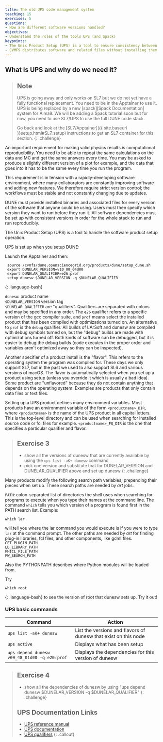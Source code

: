```yaml
---
title: The old UPS code management system
teaching: 15
exercises: 5
questions:
- How are different software versions handled? 
objectives:
- Understand the roles of the tools UPS (and Spack)
keypoints:
- The Unix Product Setup (UPS) is a tool to ensure consistency between different software versions and reproducibility.
- CVMFS distributes software and related files without installing them on the target computer (using a VM, Virtual Machine).
---
```

## What is UPS and why do we need it?

> ## Note
> UPS is going away and only works on SL7 but we do not yet have a fully functional replacement. 
> You need to be in the Apptainer to use it. 
> UPS is being replaced by a new [spack][Spack Documentation] system for Alma9.  We will be adding a Spack tutorial soon but for now, you need to use SL7/UPS to use the full DUNE code stack.   
> 
> Go back and look at the [SL7/Apptainer]({{ site.baseurl }}setup.html#SL7_setup) instructions to get an SL7 container for this section. 
{: .challenge}

An important requirement for making valid physics results is computational reproducibility. You need to be able to repeat the same calculations on the data and MC and get the same answers every time. You may be asked to produce a slightly different version of a plot for example, and the data that goes into it has to be the same every time you run the program. 

This requirement is in tension with a rapidly-developing software environment, where many collaborators are constantly improving software and adding new features. We therefore require strict version control; the workflows must be stable and not constantly changing due to updates. 

DUNE must provide installed binaries and associated files for every version of the software that anyone could be using. Users must then specify which version they want to run before they run it. All software dependencies must be set up with consistent versions in order for the whole stack to run and run reproducibly.

The Unix Product Setup (UPS) is a tool to handle the software product setup operation. 

UPS is set up when you setup DUNE:

Launch the Apptainer and then:

~~~
 source /cvmfs/dune.opensciencegrid.org/products/dune/setup_dune.sh
 export DUNELAR_VERSION=v10_00_04d00
 export DUNELAR_QUALIFIER=e26:prof
 setup dunesw $DUNELAR_VERSION -q $DUNELAR_QUALIFIER
~~~
{: .language-bash}


`dunesw`: product name <br>
`$DUNELAR_VERSION` version tag <br>
`$DUNELAR_QUALIFIER` are "qualifiers". Qualifiers are separated with colons and may be specified in any order. The `e26` qualifier refers to a specific version of the gcc compiler suite, and `prof` means select the installed product that has been compiled with optimizations turned on. An alternative to `prof` is the `debug` qualifier. All builds of LArSoft and dunesw are compiled with debug symbols turned on, but the "debug" builds are made with optimizations turned off. Both kinds of software can be debugged, but it is easier to debug the debug builds (code executes in the proper order and variables aren't optimized away so they can be inspected).

Another specifier of a product install is the "flavor". This refers to the operating system the program was compiled for. These days we only support SL7, but in the past we used to also support SL6 and various versions of macOS. The flavor is automatically selected when you set up a product using setup (unless you override it which is usually a bad idea). Some product are "unflavored" because they do not contain anything that depends on the operating system. Examples are products that only contain data files or text files.

Setting up a UPS product defines many environment variables. Most products have an environment variable of the form `<productname>_DIR`, where `<productname>` is the name of the UPS product in all capital letters. This is the top-level directory and can be used when searching for installed source code or fcl files for example. `<productname>_FQ_DIR` is the one that specifies a particular qualifier and flavor.

> ## Exercise 3
> * show all the versions of dunesw that are currently available by using the `ups list -aK+ dunesw` command
> * pick one version and substitute that for DUNELAR_VERSION and DUNELAR_QUALIFIER above and set up dunesw
{: .challenge}

Many products modify the following search path variables, prepending their pieces when set up. These search paths are needed by _art_ jobs.

`PATH`: colon-separated list of directories the shell uses when searching for programs to execute when you type their names at the command line. The command `which` tells you which version of a program is found first in the PATH search list. Example:
~~~
which lar
~~~

will tell you where the lar command you would execute is if you were to type `lar` at the command prompt. 
The other paths are needed by _art_ for finding plug-in libraries, fcl files, and other components, like gdml files.  
`CET_PLUGIN_PATH`  
`LD_LIBRARY_PATH`  
`FHICL_FILE_PATH`  
`FW_SEARCH_PATH`  

Also the PYTHONPATH describes where Python modules will be loaded from.

Try 

~~~
which root
~~~
{: .language-bash}
to see the version of root that dunesw sets up. Try it out!


### UPS basic commands

| Command                                        | Action                                                           |
|------------------------------------------------|------------------------------------------------------------------|
| `ups list -aK+ dunesw`                        | List the versions and flavors of dunesw that exist on this node |
| `ups active`                                   | Displays what has been setup                                     |
| `ups depend dunesw v09_48_01d00 -q e20:prof` | Displays the dependencies for this version of dunesw           |

> ## Exercise 4
> * show all the dependencies of dunesw by using "ups depend dunesw $DUNELAR_VERSION -q $DUNELAR_QUALIFIER"
{: .challenge}
>## UPS Documentation Links
>
> * [UPS reference manual](http://www.fnal.gov/docs/products/ups/ReferenceManual/)
> * [UPS documentation](https://cdcvs.fnal.gov/redmine/projects/ups/wiki)
> * [UPS qualifiers](https://cdcvs.fnal.gov/redmine/projects/cet-is-public/wiki/AboutQualifiers)
{: .callout}

